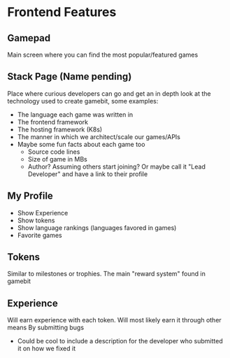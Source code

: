 # Frontend Features

## Gamepad

Main screen where you can find the most popular/featured games

## Stack Page (Name pending)

Place where curious developers can go and get an in depth look at the technology used to create gamebit, some examples:

- The language each game was written in
- The frontend framework
- The hosting framework (K8s)
- The manner in which we architect/scale our games/APIs
- Maybe some fun facts about each game too
  - Source code lines
  - Size of game in MBs
  - Author? Assuming others start joining? Or maybe call it "Lead Developer" and have a link to their profile

## My Profile

- Show Experience
- Show tokens
- Show language rankings (languages favored in games)
- Favorite games

## Tokens

Similar to milestones or trophies. The main "reward system" found in gamebit

## Experience

Will earn experience with each token.
Will most likely earn it through other means
By submitting bugs

- Could be cool to include a description for the developer who submitted it on how we fixed it
